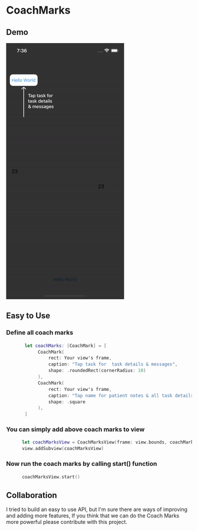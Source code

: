 # CoachMarks

Demo
  ---

![](https://github.com/megaganjotsingh/CoachMarks/blob/main/coachMarks.gif)

Easy to Use
  ---
  
  ### Define all coach marks 

  ```swift
         let coachMarks: [CoachMark] = [
              CoachMark(
                  rect: Your view's frame,
                  caption: "Tap task for  task details & messages",
                  shape: .roundedRect(cornerRadius: 10)
              ),
              CoachMark(
                  rect: Your view's frame,
                  caption: "Tap name for patient notes & all task details",
                  shape: .square
              ),
         ]
  ```

### You can simply add above coach marks to view
  
  ```swift
        let coachMarksView = CoachMarksView(frame: view.bounds, coachMarks: coachMarks)
        view.addSubview(coachMarksView)
  ```
  
### Now run the coach marks by calling start() function
  
  ```swift
        coachMarksView.start()
  ```
  
  Collaboration
---

I tried to build an easy to use API, but I'm sure there are ways of improving and adding more features, If you think that we can do the Coach Marks more powerful please contribute with this project.
